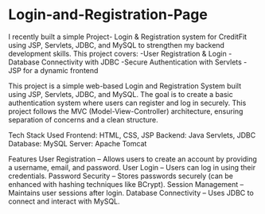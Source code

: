 # Login-and-Registration-Page
I recently built a simple Project- Login &amp; Registration system for CreditFit using JSP, Servlets, JDBC, and MySQL to strengthen my backend development skills. This project covers:  -User Registration &amp; Login  -Database Connectivity with JDBC  -Secure Authentication with Servlets  -JSP for a dynamic frontend 

This project is a simple web-based Login and Registration System built using JSP, Servlets, JDBC, and MySQL. The goal is to create a basic authentication system where users can register and log in securely. This project follows the MVC (Model-View-Controller) architecture, ensuring separation of concerns and a clean structure.

Tech Stack Used
  Frontend: HTML, CSS, JSP
  Backend: Java Servlets, JDBC
  Database: MySQL
  Server: Apache Tomcat

Features
  User Registration – Allows users to create an account by providing a username, email, and password.
  User Login – Users can log in using their credentials.
  Password Security – Stores passwords securely (can be enhanced with hashing techniques like BCrypt).
  Session Management – Maintains user sessions after login.
  Database Connectivity – Uses JDBC to connect and interact with MySQL.


